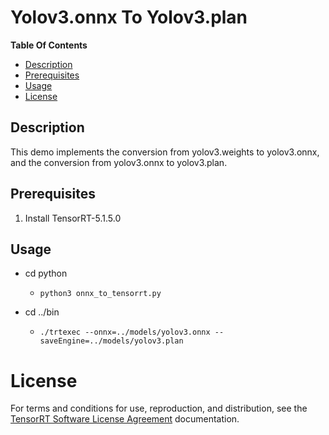 # Yolov3.onnx To Yolov3.plan

**Table Of Contents**
- [Description](#description)
- [Prerequisites](#prerequisites)
- [Usage](#Usage)
- [License](#license)

## Description
This demo implements the conversion from yolov3.weights to yolov3.onnx, and the conversion from yolov3.onnx to yolov3.plan.

## Prerequisites
1. Install TensorRT-5.1.5.0

## Usage
- cd python
	- `python3 onnx_to_tensorrt.py`

- cd ../bin
	- `./trtexec --onnx=../models/yolov3.onnx --saveEngine=../models/yolov3.plan`

# License

For terms and conditions for use, reproduction, and distribution, see the [TensorRT Software License Agreement](https://docs.nvidia.com/deeplearning/sdk/tensorrt-sla/index.html) documentation.
